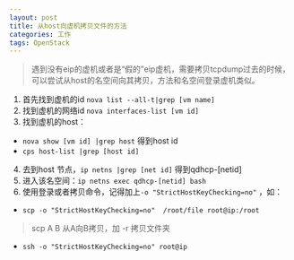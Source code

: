 ```yaml
---
layout: post
title: 从host向虚机拷贝文件的方法
categories: 工作
tags: OpenStack
---
```

> 遇到没有eip的虚机或者是“假的”eip虚机，需要拷贝tcpdump过去的时候，可以尝试从host的名空间向其拷贝，方法和名空间登录虚机类似。

1. 首先找到虚机的id `nova list --all-t|grep [vm name]`
2. 找到虚机的网络id `nova interfaces-list [vm id]`
3. 找到虚机的host：
  * `nova show [vm id] |grep host` 得到host id
  * `cps host-list |grep [host id]`
4. 去到host 节点，`ip netns |grep [net id]` 得到qdhcp-[netid]
5. 进入该名空间：`ip netns exec qdhcp-[netid] bash`
6. 使用登录或者拷贝命令，记得加上`-o "StrictHostKeyChecking=no"` ，如：
  * `scp -o "StrictHostKeyChecking=no"  /root/file root@ip:/root`
  > scp A B 从A向B拷贝，加 -r 拷贝文件夹
  * `ssh -o "StrictHostKeyChecking=no" root@ip`

